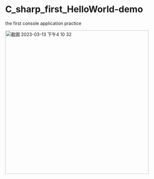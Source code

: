 # C_sharp_first_HelloWorld-demo
the first console application practice

<img width="454" alt="截圖 2023-03-13 下午4 10 32" src="https://user-images.githubusercontent.com/112834036/224643131-91126f3a-b845-429f-a8c5-e1015a408cbd.png">
